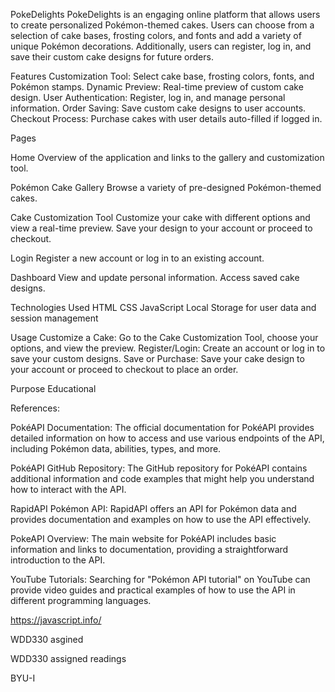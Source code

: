 PokeDelights
PokeDelights is an engaging online platform that allows users to create personalized Pokémon-themed cakes. Users can choose from a selection of cake bases, frosting colors, and fonts and add a variety of unique Pokémon decorations. Additionally, users can register, log in, and save their custom cake designs for future orders.

Features
Customization Tool: Select cake base, frosting colors, fonts, and Pokémon stamps.
Dynamic Preview: Real-time preview of custom cake design.
User Authentication: Register, log in, and manage personal information.
Order Saving: Save custom cake designs to user accounts.
Checkout Process: Purchase cakes with user details auto-filled if logged in.

Pages

Home
Overview of the application and links to the gallery and customization tool.

Pokémon Cake Gallery
Browse a variety of pre-designed Pokémon-themed cakes.

Cake Customization Tool
Customize your cake with different options and view a real-time preview.
Save your design to your account or proceed to checkout.

Login
Register a new account or log in to an existing account.

Dashboard
View and update personal information.
Access saved cake designs.

Technologies Used
HTML
CSS
JavaScript
Local Storage for user data and session management

Usage
Customize a Cake: Go to the Cake Customization Tool, choose your options, and view the preview.
Register/Login: Create an account or log in to save your custom designs.
Save or Purchase: Save your cake design to your account or proceed to checkout to place an order.

Purpose
Educational 

References:

PokéAPI Documentation: The official documentation for PokéAPI provides detailed information on how to access and use various endpoints of the API, including Pokémon data, abilities, types, and more.

PokéAPI GitHub Repository: The GitHub repository for PokéAPI contains additional information and code examples that might help you understand how to interact with the API.

RapidAPI Pokémon API: RapidAPI offers an API for Pokémon data and provides documentation and examples on how to use the API effectively.

PokeAPI Overview: The main website for PokéAPI includes basic information and links to documentation, providing a straightforward introduction to the API.

YouTube Tutorials: Searching for "Pokémon API tutorial" on YouTube can provide video guides and practical examples of how to use the API in different programming languages.

https://javascript.info/

WDD330 asgined 

WDD330 assigned readings 

BYU-I

